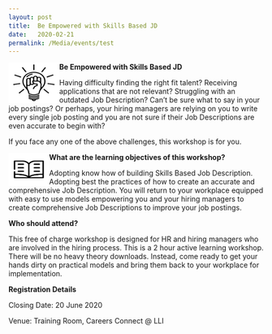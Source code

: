 ```yaml
---
layout: post
title:  Be Empowered with Skills Based JD
date:   2020-02-21
permalink: /Media/events/test
---
```

<img src="/images/beempowered.png" align="left" style="width:100px;height:80px;">

<b>Be Empowered with Skills Based JD</b>

Having difficulty finding the right fit talent?  Receiving applications that are not relevant?  Struggling with an outdated Job Description?  Can’t be sure what to say in your job postings?  Or perhaps, your hiring managers are relying on you to write every single job posting and you are not sure if their Job Descriptions are even accurate to begin with?

If you face any one of the above challenges, this workshop is for you.

<img src="/images/learning.png" align="left" style="width:80px;height:65px;">

<b>What are the learning objectives of this workshop?</b>

Adopting know how of building Skills Based Job Description.
Adopting best the practices of how to create an accurate and comprehensive Job Description.
You will return to your workplace equipped with easy to use models empowering you and your hiring managers to create comprehensive Job Descriptions to improve your job postings.

<b>Who should attend?</b>

This free of charge workshop is designed for HR and hiring managers who are involved in the hiring process.  This is a 2 hour active learning workshop. There will be no heavy theory downloads.  Instead, come ready to get your hands dirty on practical models and bring them back to your workplace for implementation.

<b>Registration Details</b>

Closing Date: 20 June 2020

Venue: Training Room, Careers Connect @ LLI
